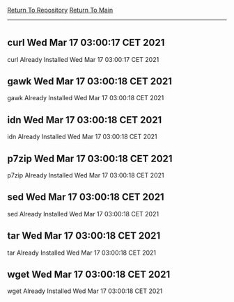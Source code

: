 [Return To Repository](https://github.com/bast69/piholeparser/)
[Return To Main](https://github.com/bast69/piholeparser/blob/master/RecentRunLogs/Mainlog.md)
____________________________________
# 
## curl Wed Mar 17 03:00:17 CET 2021
curl Already Installed Wed Mar 17 03:00:17 CET 2021
## gawk Wed Mar 17 03:00:18 CET 2021
gawk Already Installed Wed Mar 17 03:00:18 CET 2021
## idn Wed Mar 17 03:00:18 CET 2021
idn Already Installed Wed Mar 17 03:00:18 CET 2021
## p7zip Wed Mar 17 03:00:18 CET 2021
p7zip Already Installed Wed Mar 17 03:00:18 CET 2021
## sed Wed Mar 17 03:00:18 CET 2021
sed Already Installed Wed Mar 17 03:00:18 CET 2021
## tar Wed Mar 17 03:00:18 CET 2021
tar Already Installed Wed Mar 17 03:00:18 CET 2021
## wget Wed Mar 17 03:00:18 CET 2021
wget Already Installed Wed Mar 17 03:00:18 CET 2021
